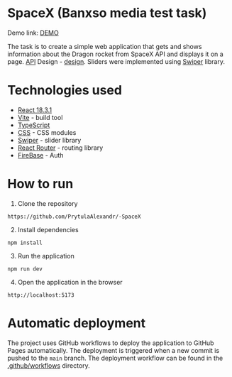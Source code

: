 # SpaceX (Banxso media test task)
Demo link: [DEMO](https://prytulaalexandr.github.io/-SpaceX/)

The task is to create a simple web application that gets and shows information about the Dragon rocket from SpaceX API and displays it on a page.
[API](https://api.spacexdata.com/v4/dragons)
Design - [design](https://www.figma.com/design/JTokTA6Xfcy9Kb62xRBRKv/Test-Junior?node-id=0-1&t=SnDF9hB8vd2wwcbR-0).
Sliders were implemented using [Swiper](https://swiperjs.com/demos) library.

# Technologies used

- [React 18.3.1](https://reactjs.org/)
- [Vite](https://vitejs.dev/) - build tool
- [TypeScript](https://www.typescriptlang.org/)
- [CSS](https://create-react-app.dev/docs/adding-a-css-modules-stylesheet/) - CSS modules
- [Swiper](https://swiperjs.com/demos) - slider library
- [React Router](https://reactrouter.com/) - routing library
- [FireBase](https://firebase.google.com/) - Auth

# How to run

1. Clone the repository
```
https://github.com/PrytulaAlexandr/-SpaceX
```

2. Install dependencies
```
npm install
```

3. Run the application
```
npm run dev
```

4. Open the application in the browser
```
http://localhost:5173
```

# Automatic deployment

The project uses GitHub workflows to deploy the application to GitHub Pages automatically. 
The deployment is triggered when a new commit is pushed to the `main` branch. 
The deployment workflow can be found in the [.github/workflows](https://github.com/PrytulaAlexandr/-SpaceX/tree/main/.github/workflows) directory.


